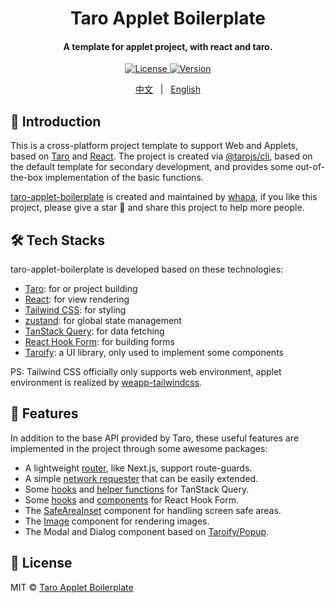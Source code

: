 <h1 align="center">Taro Applet Boilerplate</h1>
<h4 align="center">
  A template for applet project, with react and taro.
</h4>

<p align="center">
  <a href="https://github.com/whaoa/taro-applet-boilerplate/blob/main/LICENSE">
    <img alt="License" src="https://img.shields.io/github/license/whaoa/taro-applet-boilerplate?style=flat&label=license">
  </a>
  <a href="https://github.com/whaoa/taro-applet-boilerplate/releases">
    <img alt="Version" src="https://img.shields.io/github/package-json/v/whaoa/taro-applet-boilerplate/main?style=flat&label=version">
  </a>
</p>

<p align="center">
  <a href="./README.md">中文</a> &nbsp;&nbsp;|&nbsp;&nbsp; <a href="./README.en.md">English</a>
</div>

## 👋 Introduction

This is a cross-platform project template to support Web and Applets, based on [Taro](https://docs.taro.zone/) and [React](https://react.dev/). The project is created via [@tarojs/cli](https://docs.taro.zone/docs/GETTING-STARTED), based on the default template for secondary development, and provides some out-of-the-box implementation of the basic functions.

[taro-applet-boilerplate](https://github.com/whaoa/taro-applet-boilerplate) is created and maintained by [whaoa](https://github.com/whaoa), if you like this project, please give a star 🌟 and share this project to help more people.

## 🛠 Tech Stacks

taro-applet-boilerplate is developed based on these technologies:

- [Taro](https://docs.taro.zone/): for or project building
- [React](https://react.dev/): for view rendering
- [Tailwind CSS](https://tailwindcss.com/): for styling
- [zustand](https://github.com/pmndrs/zustand): for global state management
- [TanStack Query](https://tanstack.com/query/v4/docs/framework/react/overview): for data fetching
- [React Hook Form](https://react-hook-form.com/): for building forms
- [Taroify](https://taroify.github.io/taroify.com/introduce/): a UI library, only used to implement some components

PS: Tailwind CSS officially only supports web environment, applet environment is realized by [weapp-tailwindcss](https://github.com/sonofmagic/weapp-tailwindcss).

## 📐 Features

In addition to the base API provided by Taro,
these useful features are implemented in the project through some awesome packages:

- A lightweight [router](./src/hooks/router.ts), like Next.js, support route-guards.
- A simple [network requester](./src/libs/network/) that can be easily extended.
- Some [hooks](./src/hooks/query.ts) and [helper functions](./src/libs/query/util.ts) for TanStack Query.
- Some [hooks](./src/hooks/form.ts) and [components](./src/components/utility/form.tsx) for React Hook Form.
- The [SafeAreaInset](./src/components/ui/safe-area.tsx) component for handling screen safe areas.
- The [Image](./src/components/ui/image.tsx) component for rendering images.
- The Modal and Dialog component based on [Taroify/Popup](https://taroify.github.io/taroify.com/components/popup/).

## 📖 License

MIT © [Taro Applet Boilerplate](https://github.com/whaoa/taro-applet-boilerplate)
